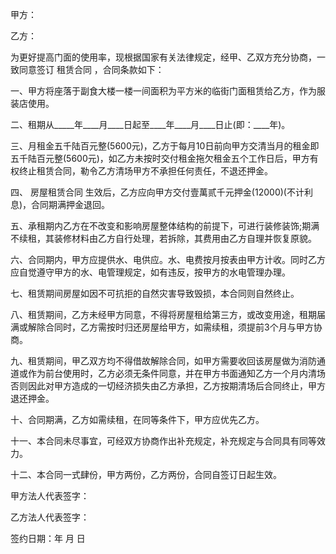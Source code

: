 
 


甲方：


乙方：


为更好提高门面的使用率，现根据国家有关法律规定，经甲、乙双方充分协商，一致同意签订
租赁合同
，合同条款如下：


一、甲方将座落于副食大楼一楼一间面积为平方米的临街门面租赁给乙方，作为服装店使用。


二、租期从_____年____月____日起至____年____月____日止(即：____年)。


三、月租金五千陆百元整(5600元)，乙方于每月10日前向甲方交清当月的租金即五千陆百元整(5600元)，如乙方未按时交付租金拖欠租金五个工作日后，甲方有权终止租赁合同，勒令乙方清场甲方不承担任何责任，不退还押金。


四、
房屋租赁合同
生效后，乙方应向甲方交付壹萬贰千元押金(12000)(不计利息)，合同期满押金退回。


五、承租期内乙方在不改变和影响房屋整体结构的前提下，可进行装修装饰;期满不续租，其装修材料由乙方自行处理，若拆除，其费用由乙方自理并恢复原貌。


六、合同期内，甲方应提供水、电供应。水、电费按月按表由甲方计收。同时乙方应自觉遵守甲方的水、电管理规定，如有违反，按甲方的水电管理办理。


七、租赁期间房屋如因不可抗拒的自然灾害导致毁损，本合同则自然终止。


八、租赁期间，乙方未经甲方同意，不得将房屋租给第三方，或改变用途，租期届满或解除合同时，乙方需按时归还房屋给甲方，如需续租，须提前3个月与甲方协商。


九、租赁期间，甲乙双方均不得借故解除合同，如甲方需要收回该房屋做为消防通道或作为前台使用时，乙方必须无条件同意，并在甲方书面通知乙方一个月内清场否则因此对甲方造成的一切经济损失由乙方承担，乙方按期清场后合同终止，甲方退还押金。


十、合同期满，乙方如需续租，在同等条件下，甲方应优先乙方。


十一、本合同未尽事宜，可经双方协商作出补充规定，补充规定与合同具有同等效力。


十二、本合同一式肆份，甲方两份，乙方两份，合同自签订日起生效。


甲方法人代表签字：


乙方法人代表签字：


签约日期：年 月 日
 


 

 
 
 
 
 
  


  
 

  


  


  
 
 
 
 

